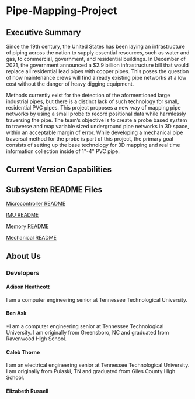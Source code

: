 # Pipe-Mapping-Project

## Executive Summary
Since the 19th century, the United States has been laying an infrastructure of piping across the nation to supply
essential resources, such as water and gas, to commercial, government, and residential buildings. In December of 2021,
the government announced a $2.9 billion infrastructure bill that would replace all residential lead pipes with copper pipes.
This poses the question of how maintenance crews will find already existing pipe networks at a low cost without the danger of heavy digging equipment.

Methods currently exist for the detection of the aformentioned large industrial
pipes, but there is a distinct lack of such technology for small, residential PVC
pipes. This project proposes a new way of mapping pipe networks by using a small probe to record positional data
while harmlessly traversing the pipe. The team’s objective is to create a probe based system to traverse and map variable sized underground pipe networks in 3D space, within an acceptable margin of error. While developing a mechanical pipe traversal method for the probe is part of this project, the primary goal consists of setting up the base technology for 3D mapping and real time information collection inside of 1"-4" PVC pipe.


## Current Version Capabilities














## Subsystem README Files

[Microcontroller README](projectDocumentation/microcontrollerSubsystem/README.md)

[IMU README](projectDocumentation/imuSubsystem/README.md)

[Memory README](projectDocumentation/memorySubsystem/README.md)

[Mechanical README](projectDocumentation/mechanicalSubsystem/README.md)

## About Us

### Developers

#### Adison Heathcott
I am a computer engineering senior at Tennessee Technological University.

#### Ben Ask
*I am a computer engineering senior at Tennessee Technological University. I am originally from Greensboro, NC and graduated from Ravenwood High School.


#### Caleb Thorne
I am an electrical engineering senior at Tennessee Technological University. I am originally from Pulaski, TN and graduated from Giles County High School.

#### Elizabeth Russell

